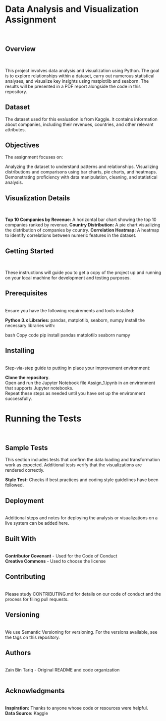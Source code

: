 <h1> Data Analysis and Visualization Assignment </h1> <br>
<h2>Overview</h2> <br>

This project involves data analysis and visualization using Python. The goal is to explore relationships within a dataset, carry out numerous statistical analyses, and visualize key insights using matplotlib and seaborn. The results will be presented in a PDF report alongside the code in this repository.

<h2>Dataset</h2>
The dataset used for this evaluation is from Kaggle. It contains information about companies, including their revenues, countries, and other relevant attributes.

<h2>Objectives</h2>
The assignment focuses on:

Analyzing the dataset to understand patterns and relationships.
Visualizing distributions and comparisons using bar charts, pie charts, and heatmaps.
Demonstrating proficiency with data manipulation, cleaning, and statistical analysis. <br>

<h2>Visualization Details</h2> <br>

<strong>Top 10 Companies by Revenue:</strong> A horizontal bar chart showing the top 10 companies ranked by revenue.
<strong>Country Distribution:</strong> A pie chart visualizing the distribution of companies by country.
<strong>Correlation Heatmap:</strong> A heatmap to identify correlations between numeric features in the dataset.

<h2>Getting Started</h2> <br>

These instructions will guide you to get a copy of the project up and running on your local machine for development and testing purposes. <br>

<h2>Prerequisites</h2> <br>
Ensure you have the following requirements and tools installed:

<b>Python 3.x</b>
<b>Libraries:</b> pandas, matplotlib, seaborn, numpy
Install the necessary libraries with:

bash
Copy code
pip install pandas matplotlib seaborn numpy <br>
<h2>Installing</h2> <br>
Step-via-step guide to putting in place your improvement environment:

<b>Clone the repository</b>. <br>
Open and run the Jupyter Notebook file Assign_1.ipynb in an environment that supports Jupyter notebooks. <br>
Repeat these steps as needed until you have set up the environment successfully.
<br>

<h1>Running the Tests</h1> <br>
<h2>Sample Tests</h2>
This section includes tests that confirm the data loading and transformation work as expected. Additional tests verify that the visualizations are rendered correctly. <br>

<b>Style Test:</b> Checks if best practices and coding style guidelines have been followed. <br>
<h2>Deployment</h2> <br>
Additional steps and notes for deploying the analysis or visualizations on a live system can be added here. <br>

<h2>Built With</h2><br>
<b>Contributor Covenant</b> - Used for the Code of Conduct<br>
<b>Creative Commons</b> - Used to choose the license <br>
<h2>Contributing</h2> <br>
Please study CONTRIBUTING.md for details on our code of conduct and the process for filing pull requests.
<br>
<h2>Versioning</h2> <br>
We use Semantic Versioning for versioning. For the versions available, see the tags on this repository.
<br>

<h2>Authors</h2> <br>
Zain Bin Tariq - Original README and code organization <br>
<br>
<h2>Acknowledgments</h2><br>
<b>Inspiration:</b> Thanks to anyone whose code or resources were helpful. <br>
<b>Data Source:</b> Kaggle
